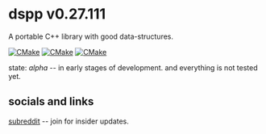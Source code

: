 # dspp v0.27.111

A portable C++ library with good data-structures.

[![CMake](https://github.com/Defalt8/dspp/actions/workflows/windows.yml/badge.svg)](https://github.com/Defalt8/dspp/actions/workflows/windows.yml)
[![CMake](https://github.com/Defalt8/dspp/actions/workflows/linux.yml/badge.svg)](https://github.com/Defalt8/dspp/actions/workflows/linux.yml)
[![CMake](https://github.com/Defalt8/dspp/actions/workflows/macos.yml/badge.svg)](https://github.com/Defalt8/dspp/actions/workflows/macos.yml)

state: *alpha* -- in early stages of development. and everything is not tested yet.

## socials and links

[subreddit](https://www.reddit.com/r/dspp_lib) -- join for insider updates.
